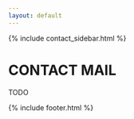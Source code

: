 ```yaml
---
layout: default
---
```



{% include contact_sidebar.html %}
  
   <div class="w3-row w3-padding-64">
    <div class="w3-twothird w3-container">
      <h1 class="w3-text-teal">CONTACT MAIL</h1>
      <p>TODO</p>
    </div>
  </div>

 {% include footer.html %}
<!-- END MAIN -->
</div>
